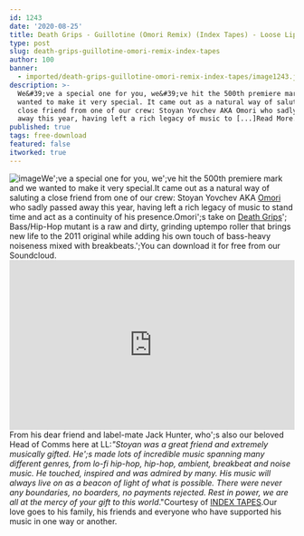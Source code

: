 ```yaml
---
id: 1243
date: '2020-08-25'
title: Death Grips - Guillotine (Omori Remix) (Index Tapes) - Loose Lips
type: post
slug: death-grips-guillotine-omori-remix-index-tapes
author: 100
banner:
  - imported/death-grips-guillotine-omori-remix-index-tapes/image1243.jpeg
description: >-
  We&#39;ve a special one for you, we&#39;ve hit the 500th premiere mark and we
  wanted to make it very special. It came out as a natural way of saluting a
  close friend from one of our crew: Stoyan Yovchev AKA Omori who sadly passed
  away this year, having left a rich legacy of music to [...]Read More...
published: true
tags: free-download
featured: false
itworked: true
---
```

![image](../imported/death-grips-guillotine-omori-remix-index-tapes/image1243.jpeg)We';ve a special one for you, we';ve hit the 500th premiere mark and we wanted to make it very special.It came out as a natural way of saluting a close friend from one of our crew: Stoyan Yovchev AKA [Omori](https://soundcloud.com/stoyan-yovchev-omori) who sadly passed away this year, having left a rich legacy of music to stand time and act as a continuity of his presence.Omori';s take on [Death Grips](http://thirdworlds.net/)'; Bass/Hip-Hop mutant is a raw and dirty, grinding uptempo roller that brings new life to the 2011 original while adding his own touch of bass-heavy noiseness mixed with breakbeats.';You can download it for free from our Soundcloud.<iframe width='100%' height='300' scrolling='no' frameborder='no' allow='autoplay' src='https://w.soundcloud.com/player/?url=https%3A//api.soundcloud.com/tracks/882856510&color=%23ff5500&auto_play=false&hide_related=false&show_comments=true&show_user=true&show_reposts=false&show_teaser=true'></iframe>From his dear friend and label-mate Jack Hunter, who';s also our beloved Head of Comms here at LL:_"Stoyan was a great friend and extremely musically gifted. He';s made lots of incredible music spanning many different genres, from lo-fi hip-hop, hip-hop, ambient, breakbeat and noise music. He touched, inspired and was admired by many. His music will always live on as a beacon of light of what is possible. There were never any boundaries, no boarders, no payments rejected. Rest in power, we are all at the mercy of your gift to this world_."Courtesy of [INDEX TAPES](https://soundcloud.com/indextapes).Our love goes to his family, his friends and everyone who have supported his music in one way or another.